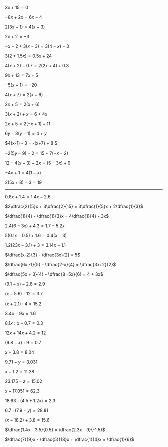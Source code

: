 $3x + 15 = 0$

$-8x +2x = 6x - 4$

$2(3x -1) = 4(x +3)$

$2x + 2 = -3$

$-x - 2 + 3(x-3) = 3(4 - x) - 3$

$3(2 + 1.5x) = 0.5x + 24$

$4(x + 2) - 0.7 = 2(2x + 4) + 0.3$

$9x + 13 = 7x + 5$

$-5(x + 1) = -20$

$4(x+7) = 2(x+ 6)$

$2x + 5 = 2(x+ 6)$

$3(x+ 2) + x = 6 + 4x$

$2x + 5 = 2(- x + 1) +11$

$6y - 3(y-1) = 4 + y$

$4(x-1) - 3 = -(x+7) + 8 $

$-2(5y-9)+2 = 15 + 7(-x -2)$

$12 + 4(x-3) - 2x = (5 - 3x) + 9$

$-4x + 1 = 4(1 - x)$

$2(5x+ 8) - 3 = 19$

***

$0.8x + 1.4 = 1.4x - 2.6$

$2\dfrac{2}{5}x + 3\dfrac{2}{15} = 3\dfrac{1}{5}x + 2\dfrac{1}{3}$

$\dfrac{1}{4} - \dfrac{1}{3}x = 4\dfrac{1}{4} - 3x$

$2.4(6 - 3x) + 4.3 = 1.7 - 5.2x$

$5(0.1x - 0.5) + 1.6 = 0.4(x-3)$

$1.2(23x - 3.1) + 3 = 3.14x - 1.1$

$\dfrac{x-2}{3} - \dfrac{3x}{2} = 5$

$\dfrac{6x -1}{5} - \dfrac{2-x}{4} = \dfrac{3x+2}{2}$

$\dfrac{5x + 3}{4} - \dfrac{8 -5x}{6} = 4 + 3x$

$(9.1 - x) - 2.8 = 2.9$

$(x-5.6) : 12 = 3.7$

$(x + 2.1) \cdot 4 = 15.2$

$3.4x - 9x = 1.6$

$8.1x : x - 0.7 = 0.3$

$12x + 14x + 4.2 = 12$

$(9.8 - x) : 9 = 0.7$

$x - 3.8 = 8.04$

$9.71 - y = 3.031$

$x + 1.2 = 11.28$

$23.175 - z = 15.02$

$x + 17.051 = 62.3$

$18.63 : (4.5 + 1.2x) = 2.3$

$6.7 \cdot (7.9 - y) = 28.81$

$(x - 18.2) + 3.8 = 15.6$

$\dfrac{1.4x - 3.5}{0.5} = \dfrac{2.3x - 9}{-1.5}$

$\dfrac{7}{9}x - \dfrac{5}{18}x + \dfrac{1}{4}x = \dfrac{1}{6}$